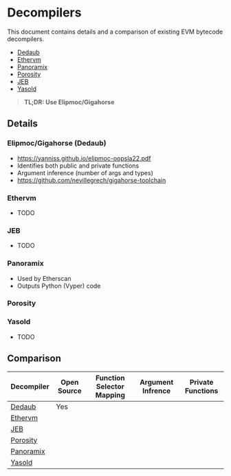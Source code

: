 # Decompilers

This document contains details and a comparison of existing EVM bytecode decompilers.

- [Dedaub](https://library.dedaub.com/decompile)
- [Ethervm](https://ethervm.io/decompile)
- [Panoramix](https://github.com/palkeo/panoramix )
- [Porosity](https://github.com/msuiche/porosity)
- [JEB](https://www.pnfsoftware.com/jeb/evm)
- [Yasold](https://github.com/ajlopez/Yasold)

> **TL;DR: Use Elipmoc/Gigahorse**

## Details

### Elipmoc/Gigahorse (Dedaub)

- https://yanniss.github.io/elipmoc-oopsla22.pdf
- Identifies both public and private functions
- Argument inference (number of args and types)
- https://github.com/nevillegrech/gigahorse-toolchain

### Ethervm

- TODO

### JEB

- TODO

### Panoramix

- Used by Etherscan
- Outputs Python (Vyper) code

### Porosity

### Yasold

- TODO

## Comparison

| Decompiler                                        | Open Source | Function Selector Mapping | Argument Infrence | Private Functions |
| ------------------------------------------------- | ----------- | ------------------------- | ----------------- | ----------------- |
| [Dedaub](https://library.dedaub.com/decompile)    | Yes         |                           |                   |                   |
| [Ethervm](https://ethervm.io/decompile)           |             |                           |                   |                   |
| [JEB](https://www.pnfsoftware.com/jeb/evm)        |             |                           |                   |                   |
| [Porosity](https://github.com/msuiche/porosity)   |             |                           |                   |                   |
| [Panoramix](https://github.com/palkeo/panoramix ) |             |                           |                   |                   |
| [Yasold](https://github.com/ajlopez/Yasold)       |             |                           |                   |                   |


